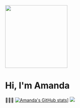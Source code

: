 <img style = "width:200px" src = "https://i.pinimg.com/originals/d6/d9/53/d6d953aa46660eee7d34af20568d5867.gif">
<h1> Hi, I'm Amanda </h1>

👩🏻‍💻
[![Amanda's GitHub stats](https://github-readme-stats.vercel.app/api?username=jesslynamanda13)](https://github.com/jesslynamanda13/github-readme-stats)]
<img src="https://github-readme-stats.vercel.app/api/top-langs/?username=jesslynamanda13&layout=compact&show_icons=true&theme=tokyonight">
